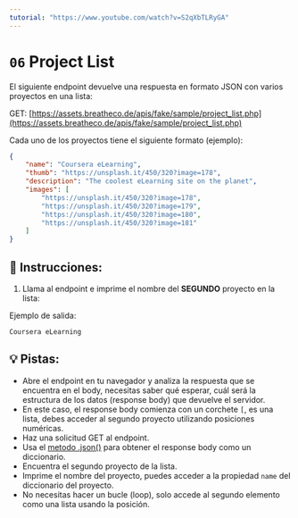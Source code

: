 ```yaml
---
tutorial: "https://www.youtube.com/watch?v=S2qXbTLRyGA"
---
```


# `06` Project List

El siguiente endpoint devuelve una respuesta en formato JSON con varios proyectos en una lista:  

GET: [https://assets.breatheco.de/apis/fake/sample/project_list.php](https://assets.breatheco.de/apis/fake/sample/project_list.php)

Cada uno de los proyectos tiene el siguiente formato (ejemplo):

```json
{
    "name": "Coursera eLearning",
    "thumb": "https://unsplash.it/450/320?image=178",
    "description": "The coolest eLearning site on the planet",
    "images": [
        "https://unsplash.it/450/320?image=178",
        "https://unsplash.it/450/320?image=179",
        "https://unsplash.it/450/320?image=180",
        "https://unsplash.it/450/320?image=181"
    ]
}
```

## 📝 Instrucciones:

1. Llama al endpoint e imprime el nombre del **SEGUNDO** proyecto en la lista:

Ejemplo de salida:

```text
Coursera eLearning
```

## 💡 Pistas:

+ Abre el endpoint en tu navegador y analiza la respuesta que se encuentra en el body, necesitas saber qué esperar, cuál será la estructura de los datos (response body) que devuelve el servidor.
+ En este caso, el response body comienza con un corchete `[`, es una lista, debes acceder al segundo proyecto utilizando posiciones numéricas.
+ Haz una solicitud GET al endpoint.
+ Usa el [metodo .json()](https://www.w3schools.com/python/ref_requests_response.asp) para obtener el response body como un diccionario.
+ Encuentra el segundo proyecto de la lista.
+ Imprime el nombre del proyecto, puedes acceder a la propiedad `name` del diccionario del proyecto.
+ No necesitas hacer un bucle (loop), solo accede al segundo elemento como una lista usando la posición.

